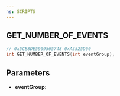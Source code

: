 ```yaml
---
ns: SCRIPTS
---
```

## GET_NUMBER_OF_EVENTS

```c
// 0x5CE8DE5909565748 0xA3525D60
int GET_NUMBER_OF_EVENTS(int eventGroup);
```

## Parameters
* **eventGroup**:
